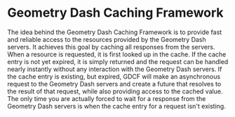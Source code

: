 # Geometry Dash Caching Framework

The idea behind the Geometry Dash Caching Framework is to provide fast and reliable access to the resources provided by the Geometry Dash servers. It achieves this goal by caching all responses from the servers. When a resource is requested, it is first looked up in the cache. If the cache entry is not yet expired, it is simply returned and the request can be handled nearly instantly without any interaction with the Geometry Dash servers. If the cache entry is existing, but expired, GDCF will make an asynchronous request to the Geometry Dash servers and create a future that resolves to the result of that request, while also providing access to the cached value. The only time you are actually forced to wait for a response from the Geometry Dash servers is when the cache entry for a request isn't existing.

